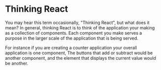 # Thinking React

You may hear this term occasionally, "Thinking React", but what does it mean?
In general, thinking React is to think of the application your making as a
collection of components.  Each component you make serves a purpose in the
larger scale of the application that is being served.

For instance if you are creating a counter application your overall application
is one component, The buttons that add or subtract would be another component,
and the element that displays the current value would be another.
